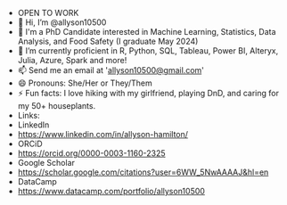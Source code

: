 - OPEN TO WORK
-  👋 Hi, I’m @allyson10500
- 👀 I'm a PhD Candidate interested in Machine Learning, Statistics, Data Analysis, and Food Safety (I graduate May 2024)
- 🌱 I’m currently proficient in R, Python, SQL, Tableau, Power BI, Alteryx, Julia, Azure, Spark and more!
- 📫 Send me an email at '<allyson10500@gmail.com>'
- 😄 Pronouns: She/Her or They/Them
- ⚡ Fun facts: I love hiking with my girlfriend, playing DnD, and caring for my 50+ houseplants.
- Links:
- LinkedIn
-    https://www.linkedin.com/in/allyson-hamilton/
- ORCiD
-    https://orcid.org/0000-0003-1160-2325
- Google Scholar
-    https://scholar.google.com/citations?user=6WW_5NwAAAAJ&hl=en
- DataCamp
-    https://www.datacamp.com/portfolio/allyson10500

<!---
allyson10500/allyson10500 is a ✨ special ✨ repository because its `README.md` (this file) appears on your GitHub profile.
You can click the Preview link to take a look at your changes.
--->
